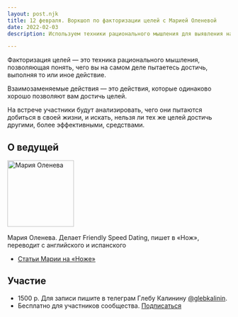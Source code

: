 ```yaml
---
layout: post.njk
title: 12 февраля. Воркшоп по факторизации целей с Марией Оленевой
date: 2022-02-03
description: Используем техники рационального мышления для выявления наших истинных целей

---
```


Факторизация целей — это техника рационального мышления, позволяющая понять, чего вы на самом деле пытаетесь достичь, выполняя то или иное действие.

Взаимозаменяемые действия — это действия, которые одинаково хорошо позволяют вам достичь целей.

На встрече участники будут анализировать, чего они пытаются добиться в своей жизни, и искать, нельзя ли тех же целей достичь другими, более эффективными, средствами.


## О ведущей

<img src="/_images/2022/202202-maria-oleneva.jpeg" alt="Мария Оленева" style="width: 150px; margin: 0 1em 1rem 0" >
<br>Мария Оленева. Делает Friendly Speed Dating, пишет в «Нож», переводит с английского и испанского

- [Статьи Марии на «Ноже»](https://knife.media/author/mariya-oleneva/)




## Участие

- 1500 р. Для записи пишите в телеграм Глебу Калинину [@glebkalinin](https://t.me/glebkalinin).
- Бесплатно для участников сообщества. [Подписаться](/subscribe/)
